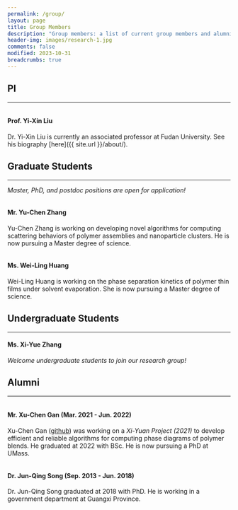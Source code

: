```yaml
---
permalink: /group/
layout: page
title: Group Members
description: "Group members: a list of current group members and alumni."
header-img: images/research-1.jpg
comments: false
modified: 2023-10-31
breadcrumbs: true
---
```


## PI
-----

<figure class="third">
    <img src="{{ site.url }}/images/me.jpg" alt="">
</figure>

#### Prof. Yi-Xin Liu
Dr. Yi-Xin Liu is currently an associated professor at Fudan University. See his biography [here]({{ site.url }}/about/).

## Graduate Students
-----

*Master, PhD, and postdoc positions are open for application!*

<figure class="third">
    <img src="{{ site.url }}/images/avatar.jpg" alt="">
</figure>

#### Mr. Yu-Chen Zhang
Yu-Chen Zhang is working on developing novel algorithms for computing scattering behaviors of polymer assemblies and nanoparticle clusters. He is now pursuing a Master degree of science.

<figure class="third">
    <img src="{{ site.url }}/images/avatar.jpg" alt="">
</figure>

#### Ms. Wei-Ling Huang
Wei-Ling Huang is working on the phase separation kinetics of polymer thin films under solvent evaporation. She is now pursuing a Master degree of science.

## Undergraduate Students
-----

#### Ms. Xi-Yue Zhang

*Welcome undergraduate students to join our research group!*

## Alumni
-----

<figure class="third">
    <img src="{{ site.url }}/images/avatar.jpg" alt="">
</figure>

#### Mr. Xu-Chen Gan (Mar. 2021 - Jun. 2022)
Xu-Chen Gan ([github](https://github.com/vvmbvy)) was working on a *Xi-Yuan Project (2021)* to develop efficient and reliable algorithms for computing phase diagrams of polymer blends. He graduated at 2022 with BSc. He is now pursuing a PhD at UMass.

<figure class="third">
    <img src="{{ site.url }}/images/avatar.jpg" alt="">
</figure>

#### Dr. Jun-Qing Song (Sep. 2013 - Jun. 2018)
Dr. Jun-Qing Song graduated at 2018 with PhD. He is working in a government department at Guangxi Province.